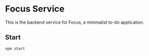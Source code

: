 # Focus Service

This is the backend service for Focus, a minimalist to-do application.


## Start

```
npm start
```
